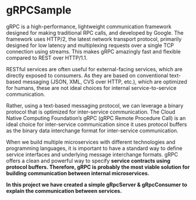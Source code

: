 # gRPCSample
gRPC is a high-performance, lightweight communication framework designed for making traditional RPC calls, and developed by Google. The framework uses HTTP/2, the latest network transport protocol, primarily designed for low latency and multiplexing requests over a single TCP connection using streams. This makes gRPC amazingly fast and flexible compared to REST over HTTP/1.1.

RESTful services are often useful for external-facing services, which are directly exposed to consumers. As they are based on conventional text-based messaging (JSON, XML, CVS over HTTP, etc.), which are optimized for humans, these are not ideal choices for internal service-to-service communication.

Rather, using a text-based messaging protocol, we can leverage a binary protocol that is optimized for inter-service communication. The Cloud Native Computing Foundation’s gRPC (gRPC Remote Procedure Call) is an ideal choice for inter-service communication since it uses protocol buffers as the binary data interchange format for inter-service communication.

When we build multiple microservices with different technologies and programming languages, it is important to have a standard way to define service interfaces and underlying message interchange formats. gRPC offers a clean and powerful way to specify <b>service contracts<b> using protocol buffers. Therefore, gRPC is probably the most viable solution for building communication between internal microservices.
  
  In this project we have created a simple gRpcServer & gRpcConsumer to explain the communication between services.
